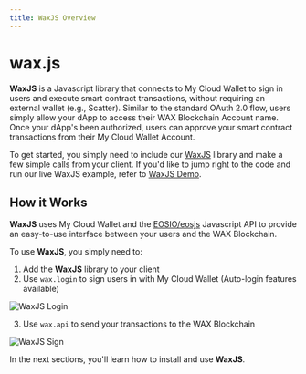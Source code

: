 ```yaml
---
title: WaxJS Overview
---
```


# wax.js

**WaxJS** is a Javascript library that connects to My Cloud Wallet to sign in users and execute smart contract transactions, without requiring an external wallet (e.g., Scatter). Similar to the standard OAuth 2.0 flow, users simply allow your dApp to access their WAX Blockchain Account name. Once your dApp's been authorized, users can approve your smart contract transactions from their My Cloud Wallet Account.

To get started, you simply need to include our [WaxJS](https://github.com/worldwide-asset-exchange/waxjs) library and make a few simple calls from your client. If you'd like to jump right to the code and run our live WaxJS example, refer to [WaxJS Demo](waxjs_demo.md).
## How it Works

**WaxJS** uses My Cloud Wallet and the [EOSIO/eosjs](https://github.com/EOSIO/eosjs)  Javascript API to provide an easy-to-use interface between your users and the WAX Blockchain.

To use **WaxJS**, you simply need to:

1. Add the **WaxJS** library to your client
2. Use `wax.login` to sign users in with My Cloud Wallet (Auto-login features available)

![WaxJS Login](/assets/images/wax-cloud-wallet/waxjs/waxjs_login.png)

3. Use `wax.api` to send your transactions to the WAX Blockchain

![WaxJS Sign](/assets/images/wax-cloud-wallet/waxjs/waxjs_sign.png)

In the next sections, you'll learn how to install and use **WaxJS**.
